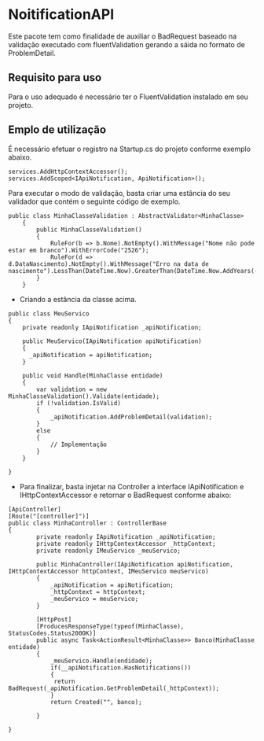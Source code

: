 # NoitificationAPI 

Este pacote tem como finalidade de auxiliar o BadRequest baseado na validação executado com fluentValidation gerando a sáida no formato de ProblemDetail.

## Requisito para uso
Para o uso adequado é necessário ter o FluentValidation instalado em seu projeto.

## Emplo de utilização
É necessário efetuar o registro na Startup.cs do projeto conforme exemplo abaixo. 

```
services.AddHttpContextAccessor();
services.AddScoped<IApiNotification, ApiNotification>();
```

Para executar o modo de validação, basta criar uma estância do seu validador que contém o seguinte código de exemplo.
```
public class MinhaClasseValidation : AbstractValidator<MinhaClasse>
    {
        public MinhaClasseValidation()
        {
            RuleFor(b => b.Nome).NotEmpty().WithMessage("Nome não pode estar em branco").WithErrorCode("2526");
            RuleFor(d => d.DataNascimento).NotEmpty().WithMessage("Erro na data de nascimento").LessThan(DateTime.Now).GreaterThan(DateTime.Now.AddYears(-130)).WithErrorCode("3310");
        }
    }
```
- Criando a estância da classe acima.

```
public class MeuServico
{
    private readonly IApiNotification _apiNotification;
     
    public MeuServico(IApiNotification apiNotification)
    {
      _apiNotification = apiNotification;
    }

    public void Handle(MinhaClasse entidade)
    {
        var validation = new MinhaClasseValidation().Validate(entidade);
        if (!validation.IsValid)
        {
            _apiNotification.AddProblemDetail(validation);
        }
        else
        {
            // Implementação
        }
    }

}
```

- Para finalizar, basta injetar na Controller a interface IApiNotification e IHttpContextAccessor
e retornar o BadRequest conforme abaixo:
```
[ApiController]
[Route("[controller]")]
public class MinhaController : ControllerBase
{
        private readonly IApiNotification _apiNotification;
        private readonly IHttpContextAccessor _httpContext;
        private readonly IMeuServico _meuServico;

        public MinhaController(IApiNotification apiNotification, IHttpContextAccessor httpContext, IMeuServico meuServico)
        {
            _apiNotification = apiNotification;
            _httpContext = httpContext;
            _meuServico = meuServico;
        }

        [HttpPost]
        [ProducesResponseType(typeof(MinhaClasse), StatusCodes.Status200OK)]
        public async Task<ActionResult<MinhaClasse>> Banco(MinhaClasse entidade)
        {
            _meuServico.Handle(endidade); 
            if(__apiNotification.HasNotifications())
            {
             return BadRequest(_apiNotification.GetProblemDetail(_httpContext));
            }
            return Created("", banco);

        }

}
```